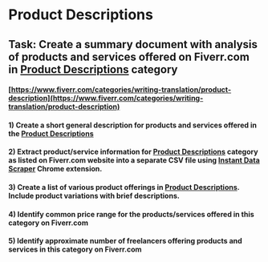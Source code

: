 # Product Descriptions
## Task: Create a summary document with analysis of products and services offered on Fiverr.com in [Product Descriptions](https://www.fiverr.com/categories/writing-translation/product-description) category
#### [https://www.fiverr.com/categories/writing-translation/product-description](https://www.fiverr.com/categories/writing-translation/product-description)
#### 1) Create a short general description for products and services offered in the [Product Descriptions](https://www.fiverr.com/categories/writing-translation/product-description)
#### 2) Extract product/service information for [Product Descriptions](https://www.fiverr.com/categories/writing-translation/product-description) category as listed on Fiverr.com website into a separate CSV file using [Instant Data Scraper](https://chrome.google.com/webstore/detail/instant-data-scraper/ofaokhiedipichpaobibbnahnkdoiiah) Chrome extension.
#### 3) Create a list of various product offerings in [Product Descriptions](https://www.fiverr.com/categories/writing-translation/product-description). Include product variations with brief descriptions.
#### 4) Identify common price range for the products/services offered in this category on Fiverr.com
#### 5) Identify approximate number of freelancers offering products and services in this category on Fiverr.com
